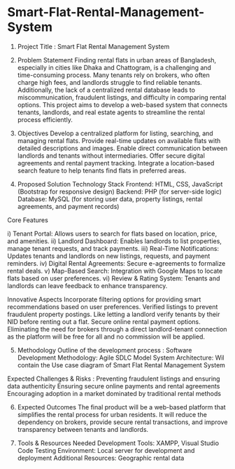 # Smart-Flat-Rental-Management-System
1. Project Title : Smart Flat Rental Management System 
2. Problem Statement
Finding rental flats in urban areas of Bangladesh, especially in cities like Dhaka and Chattogram, is a challenging and time-consuming process. Many tenants rely on brokers, who often charge high fees, and landlords struggle to find reliable tenants. Additionally, the lack of a centralized rental database leads to miscommunication, fraudulent listings, and difficulty in comparing rental options. This project aims to develop a web-based system that connects tenants, landlords, and real estate agents to streamline the rental process efficiently.
3. Objectives
Develop a centralized platform for listing, searching, and managing rental flats.
Provide real-time updates on available flats with detailed descriptions and images.
Enable direct communication between landlords and tenants without intermediaries.
Offer secure digital agreements and rental payment tracking.
Integrate a location-based search feature to help tenants find flats in preferred areas.

4. Proposed Solution
Technology Stack
Frontend: HTML, CSS, JavaScript (Bootstrap for responsive design)
Backend: PHP (for server-side logic)
Database: MySQL (for storing user data, property listings, rental agreements, and payment records)

Core Features 

i) Tenant Portal: Allows users to search for flats based on location, price, and amenities.
ii) Landlord Dashboard: Enables landlords to list properties, manage tenant requests, and track payments.
iii) Real-Time Notifications: Updates tenants and landlords on new listings, requests, and payment reminders.
iv) Digital Rental Agreements: Secure e-agreements to formalize rental deals.
v) Map-Based Search: Integration with Google Maps to locate flats based on user preferences.
vi) Review & Rating System: Tenants and landlords can leave feedback to enhance transparency.

Innovative Aspects 
Incorporate filtering options for providing smart recommendations based on user preferences.
Verified listings to prevent fraudulent property postings. Like letting a landlord verify tenants by their NID before renting out a flat.
Secure online rental payment options.
Eliminating the need for brokers through a direct landlord-tenant connection as the platform will be free for all and no commission will be applied.

5. Methodology
Outline of the development process :
Software Development Methodology: Agile SDLC Model
System Architecture: Wil contain the Use case diagram of Smart Flat Rental Management System

Expected Challenges & Risks : 
Preventing fraudulent listings and ensuring data authenticity
Ensuring secure online payments and rental agreements
Encouraging adoption in a market dominated by traditional rental methods

6. Expected Outcomes
The final product will be a web-based platform that simplifies the rental process for urban residents. It will reduce the dependency on brokers, provide secure rental transactions, and improve transparency between tenants and landlords.

7. Tools & Resources Needed
Development Tools: XAMPP, Visual Studio Code
Testing Environment: Local server for development and deployment
Additional Resources: Geographic rental data
